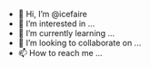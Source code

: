- 👋 Hi, I’m @icefaire
- 👀 I’m interested in ...
- 🌱 I’m currently learning ...
- 💞️ I’m looking to collaborate on ...
- 📫 How to reach me ...

<!---
icefaire/icefaire is a ✨ special ✨ repository because its `README.md` (this file) appears on your GitHub profile.
You can click the Preview link to take a look at your changes.
--->
